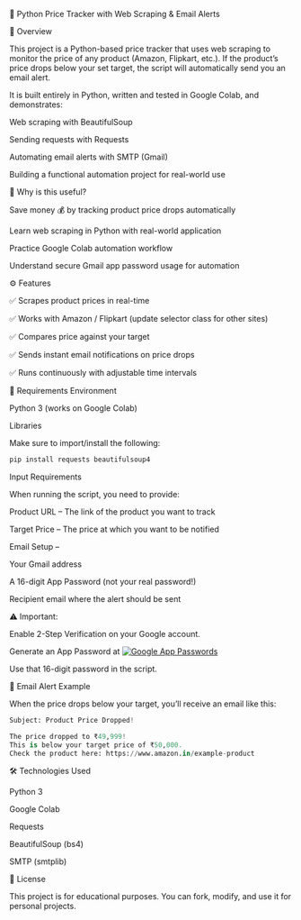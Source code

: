 🛒 Python Price Tracker with Web Scraping & Email Alerts


📌 Overview

This project is a Python-based price tracker that uses web scraping to monitor the price of any product (Amazon, Flipkart, etc.). If the product’s price drops below your set target, the script will automatically send you an email alert.

It is built entirely in Python, written and tested in Google Colab, and demonstrates:

Web scraping with BeautifulSoup

Sending requests with Requests

Automating email alerts with SMTP (Gmail)

Building a functional automation project for real-world use

🎯 Why is this useful?

Save money 💰 by tracking product price drops automatically

Learn web scraping in Python with real-world application

Practice Google Colab automation workflow

Understand secure Gmail app password usage for automation

⚙️ Features

✅ Scrapes product prices in real-time

✅ Works with Amazon / Flipkart (update selector class for other sites)

✅ Compares price against your target

✅ Sends instant email notifications on price drops

✅ Runs continuously with adjustable time intervals

🚀 Requirements
Environment

Python 3 (works on Google Colab)

Libraries

Make sure to import/install the following:
```python
pip install requests beautifulsoup4
```
Input Requirements

When running the script, you need to provide:

Product URL – The link of the product you want to track

Target Price – The price at which you want to be notified

Email Setup –

Your Gmail address

A 16-digit App Password (not your real password!)

Recipient email where the alert should be sent

⚠️ Important:

Enable 2-Step Verification on your Google account.

Generate an App Password at [![Google App Passwords](https://img.shields.io/badge/Google-App%20Passwords-blue?logo=google)](https://myaccount.google.com/apppasswords)

Use that 16-digit password in the script.

📧 Email Alert Example

When the price drops below your target, you’ll receive an email like this:
```python
Subject: Product Price Dropped!  

The price dropped to ₹49,999!  
This is below your target price of ₹50,000.  
Check the product here: https://www.amazon.in/example-product
```
🛠️ Technologies Used

Python 3

Google Colab

Requests

BeautifulSoup (bs4)

SMTP (smtplib)

📜 License

This project is for educational purposes. You can fork, modify, and use it for personal projects.

